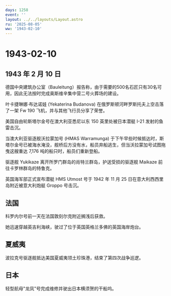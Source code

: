 ```yaml
---
days: 1258
event: ''
layout: ../../layouts/Layout.astro
ru: '2025-08-05'
ww: '1943-02-10'
---
```


# 1943-02-10

## 1943 年 2 月 10 日

德国中央建筑办公室（Bauleitung）报告称，由于需要的500名石匠只有30名可用，因此无法按时完成奥斯维辛集中营二号火葬场的建设。

叶卡捷琳娜·布达诺娃 (Yekaterina Budanova)
在俄罗斯顿河畔罗斯托夫上空击落了一架 Fw 190
飞机，并与其他飞行员分享了荣誉。

美国自由轮斯塔尔金号在澳大利亚悉尼以东 150 英里处被日本潜艇 I-21
发射的鱼雷击沉。

当澳大利亚驱逐舰沃拉蒙加号 (HMAS Warramunga)
于下午早些时候抵达时，斯塔尔金号已被海水淹没，舰桥后方没有水，船员弃船逃生，但当沃拉蒙加号试图拖曳这艘重达
7,176 吨的船只时，船员们重新登船。

驱逐舰 Yukikaze 离开所罗门群岛的肖特兰群岛，护送受损的驱逐舰 Maikaze
前往卡罗林群岛的特鲁克。

英国海军部正式宣布潜艇 HMS Utmost 号于 1942 年 11 月 25
日在意大利西西里岛附近被意大利炮艇 Groppo 号击沉。

## 法国

科罗内尔号前一天在法国敦刻尔克附近搁浅后获救。

她迅速穿越英吉利海峡，驶过了位于英国英格兰多佛的英国海岸炮台。

## 夏威夷

波拉克号驱逐舰抵达美国夏威夷领土珍珠港，结束了第四次战争巡逻。

## 日本

轻型航母"龙凤"号完成维修并驶出日本横须贺的干船坞。